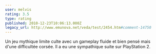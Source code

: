 ```yaml
---
user: melvis
rating: 3.5
type: rating
published: 2010-12-23T10:06:13.000Z
legacy_url: http://www.emunova.net/veda/test/2454.htm#comment-14750
---
```

Un jeu mythique limite culte avec un gameplay fluide et bien pensé mais d'une difficultée corsée. Il a eu une sympathique suite sur PlayStation 2\.